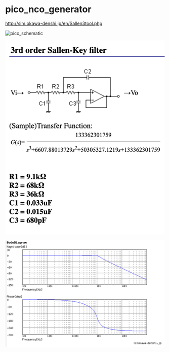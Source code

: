 # pico_nco_generator


http://sim.okawa-denshi.jp/en/Sallen3tool.php


![pico_schematic](pico_schemati.png?raw=true "Schematic") 

![schematic](schematic.png?raw=true "Schematic")

![bode](bode.png?raw=true "Bode diagramm")
